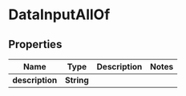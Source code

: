 

# DataInputAllOf

## Properties

Name | Type | Description | Notes
------------ | ------------- | ------------- | -------------
**description** | **String** |  | 



